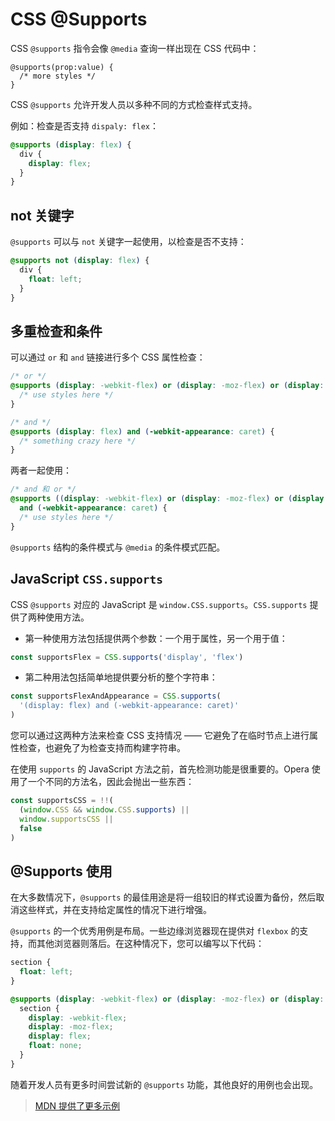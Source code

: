 # CSS @Supports

CSS `@supports` 指令会像 `@media` 查询一样出现在 CSS 代码中：

```
@supports(prop:value) {
  /* more styles */
}
```

CSS `@supports` 允许开发人员以多种不同的方式检查样式支持。

例如：检查是否支持 `dispaly: flex`：

```css
@supports (display: flex) {
  div {
    display: flex;
  }
}
```

## not 关键字

`@supports` 可以与 `not` 关键字一起使用，以检查是否不支持：

```css
@supports not (display: flex) {
  div {
    float: left;
  }
}
```

## 多重检查和条件

可以通过 `or` 和 `and` 链接进行多个 CSS 属性检查：

```css
/* or */
@supports (display: -webkit-flex) or (display: -moz-flex) or (display: flex) {
  /* use styles here */
}

/* and */
@supports (display: flex) and (-webkit-appearance: caret) {
  /* something crazy here */
}
```

两者一起使用：

```css
/* and 和 or */
@supports ((display: -webkit-flex) or (display: -moz-flex) or (display: flex))
  and (-webkit-appearance: caret) {
  /* use styles here */
}
```

`@supports` 结构的条件模式与 `@media` 的条件模式匹配。

## JavaScript `CSS.supports`

CSS `@supports` 对应的 JavaScript 是 `window.CSS.supports`。`CSS.supports` 提供了两种使用方法。

- 第一种使用方法包括提供两个参数：一个用于属性，另一个用于值：

```js
const supportsFlex = CSS.supports('display', 'flex')
```

- 第二种用法包括简单地提供要分析的整个字符串：

```js
const supportsFlexAndAppearance = CSS.supports(
  '(display: flex) and (-webkit-appearance: caret)'
)
```

您可以通过这两种方法来检查 CSS 支持情况 —— 它避免了在临时节点上进行属性检查，也避免了为检查支持而构建字符串。

在使用 `supports` 的 JavaScript 方法之前，首先检测功能是很重要的。Opera 使用了一个不同的方法名，因此会抛出一些东西：

```js
const supportsCSS = !!(
  (window.CSS && window.CSS.supports) ||
  window.supportsCSS ||
  false
)
```

## @Supports 使用

在大多数情况下，`@supports` 的最佳用途是将一组较旧的样式设置为备份，然后取消这些样式，并在支持给定属性的情况下进行增强。

`@supports` 的一个优秀用例是布局。一些边缘浏览器现在提供对 `flexbox` 的支持，而其他浏览器则落后。在这种情况下，您可以编写以下代码：

```css
section {
  float: left;
}

@supports (display: -webkit-flex) or (display: -moz-flex) or (display: flex) {
  section {
    display: -webkit-flex;
    display: -moz-flex;
    display: flex;
    float: none;
  }
}
```

随着开发人员有更多时间尝试新的 `@supports` 功能，其他良好的用例也会出现。

> [MDN 提供了更多示例](https://developer.mozilla.org/en-US/docs/Web/CSS/@supports#examples)
